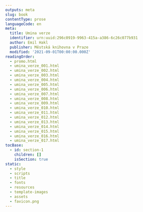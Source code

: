 ```yaml
---
outputs: meta
slug: book
contentType: prose
languageCode: en
meta:
  title: Umina verze
  identifier: urn:uuid:296c0919-9963-415a-a386-6c26c077b931
  author: Emil Hakl
  publisher: Městská knihovna v Praze
  modified: '2021-09-01T00:00:00.000Z'
readingOrder:
  - promo.html
  - umina_verze_001.html
  - umina_verze_002.html
  - umina_verze_003.html
  - umina_verze_004.html
  - umina_verze_005.html
  - umina_verze_006.html
  - umina_verze_007.html
  - umina_verze_008.html
  - umina_verze_009.html
  - umina_verze_010.html
  - umina_verze_011.html
  - umina_verze_012.html
  - umina_verze_013.html
  - umina_verze_014.html
  - umina_verze_015.html
  - umina_verze_016.html
  - umina_verze_017.html
tocBase:
  - id: section-1
    children: []
    isSection: true
static:
  - style
  - scripts
  - title
  - fonts
  - resources
  - template-images
  - assets
  - favicon.png
---
```

